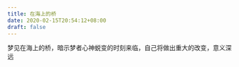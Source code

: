 ```yaml
---
title: 在海上的桥
date: 2020-02-15T20:54:12+08:00
draft: false
---
```


梦见在海上的桥，暗示梦者心神蜕变的时刻来临，自己将做出重大的改变，意义深远
